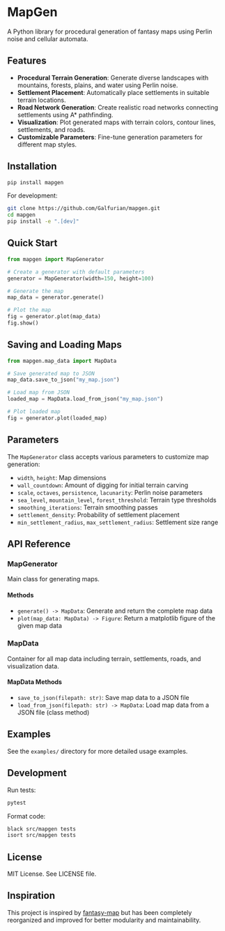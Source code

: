 # MapGen

A Python library for procedural generation of fantasy maps using Perlin noise and cellular automata.

## Features

- **Procedural Terrain Generation**: Generate diverse landscapes with mountains, forests, plains, and water using Perlin noise.
- **Settlement Placement**: Automatically place settlements in suitable terrain locations.
- **Road Network Generation**: Create realistic road networks connecting settlements using A* pathfinding.
- **Visualization**: Plot generated maps with terrain colors, contour lines, settlements, and roads.
- **Customizable Parameters**: Fine-tune generation parameters for different map styles.

## Installation

```bash
pip install mapgen
```

For development:

```bash
git clone https://github.com/Galfurian/mapgen.git
cd mapgen
pip install -e ".[dev]"
```

## Quick Start

```python
from mapgen import MapGenerator

# Create a generator with default parameters
generator = MapGenerator(width=150, height=100)

# Generate the map
map_data = generator.generate()

# Plot the map
fig = generator.plot(map_data)
fig.show()
```

## Saving and Loading Maps

```python
from mapgen.map_data import MapData

# Save generated map to JSON
map_data.save_to_json("my_map.json")

# Load map from JSON
loaded_map = MapData.load_from_json("my_map.json")

# Plot loaded map
fig = generator.plot(loaded_map)
```

## Parameters

The `MapGenerator` class accepts various parameters to customize map generation:

- `width`, `height`: Map dimensions
- `wall_countdown`: Amount of digging for initial terrain carving
- `scale`, `octaves`, `persistence`, `lacunarity`: Perlin noise parameters
- `sea_level`, `mountain_level`, `forest_threshold`: Terrain type thresholds
- `smoothing_iterations`: Terrain smoothing passes
- `settlement_density`: Probability of settlement placement
- `min_settlement_radius`, `max_settlement_radius`: Settlement size range

## API Reference

### MapGenerator

Main class for generating maps.

#### Methods

- `generate() -> MapData`: Generate and return the complete map data
- `plot(map_data: MapData) -> Figure`: Return a matplotlib figure of the given map data

### MapData

Container for all map data including terrain, settlements, roads, and visualization data.

#### MapData Methods

- `save_to_json(filepath: str)`: Save map data to a JSON file
- `load_from_json(filepath: str) -> MapData`: Load map data from a JSON file (class method)

## Examples

See the `examples/` directory for more detailed usage examples.

## Development

Run tests:

```bash
pytest
```

Format code:

```bash
black src/mapgen tests
isort src/mapgen tests
```

## License

MIT License. See LICENSE file.

## Inspiration

This project is inspired by [fantasy-map](https://github.com/Dmukherjeetextiles/fantasy-map) but has been completely reorganized and improved for better modularity and maintainability.
